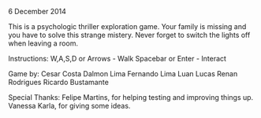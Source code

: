 6 December 2014

This is a psychologic thriller exploration game. Your family is missing and you have to solve this strange mistery. Never forget to switch the lights off when leaving a room.

Instructions:
W,A,S,D or Arrows - Walk
Spacebar or Enter - Interact

Game by:
Cesar Costa
Dalmon Lima
Fernando Lima
Luan Lucas
Renan Rodrigues
Ricardo Bustamante

Special Thanks:
Felipe Martins, for helping testing and improving things up.
Vanessa Karla, for giving some ideas.

